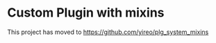 Custom Plugin with mixins
=========================

This project has moved to https://github.com/yireo/plg_system_mixins
